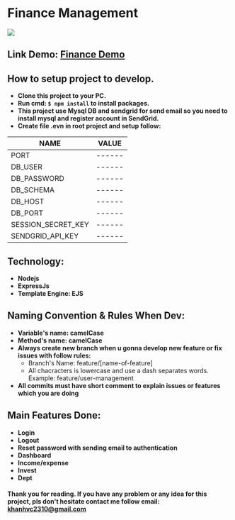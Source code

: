 # Finance Management
![](https://www.financederivative.com/wp-content/uploads/2019/01/image-from-rawpixel-id-497090-jpeg.jpg)
## Link Demo: [Finance Demo](http://finance.khanhvancong.com/)
## How to setup project to develop.
- __Clone this project to your PC.__
- __Run cmd: ```$ npm install``` to install packages.__
- __This project use Mysql DB and sendgrid for send email so you need to install mysql and register account in SendGrid.__
- __Create file .evn in root project and setup follow:__

| NAME | VALUE |
| ---- | ----- |
| PORT | ------ |
| DB_USER | ------ |
| DB_PASSWORD | ------ |
| DB_SCHEMA | ------ |
| DB_HOST | ------ |
| DB_PORT | ------ |
| SESSION_SECRET_KEY | ------ |
| SENDGRID_API_KEY | ------ |


## Technology:
- __Nodejs__
- __ExpressJs__
- __Template Engine: EJS__
## Naming Convention & Rules When Dev:
- __Variable's name: camelCase__
- __Method's name: camelCase__
- __Always create new branch when u gonna develop new feature or fix issues with follow rules:__ 
  * Branch's Name: feature/[name-of-feature]
  * All chacracters is lowercase and use a dash separates words. Example: feature/user-management
 - __All commits must have short comment to explain issues or features which you are doing__
## Main Features Done:
- __Login__
- __Logout__
- __Reset password with sending email to authentication__
- __Dashboard__
- __Income/expense__
- __Invest__
- __Dept__

#### Thank you for reading. If you have any problem or any idea for this project, pls don't hesitate contact me follow email: khanhvc2310@gmail.com
